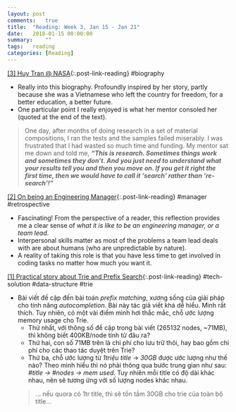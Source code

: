 ```yaml
---
layout: post
comments:	true
title:  "Reading: Week 3, Jan 15 - Jan 21"
date:   2018-01-15 00:00:00
summary:    ""
tags:   reading
categories:	[Reading]
---
```


[[3] Huy Tran @ NASA](https://women.nasa.gov/huy-tran/){:.post-link-reading} <rate4/> <content-meta>#biography</content-meta>
- Really into this biography. Profoundly inspired by her story, partly because she was a Vietnamese who left the country for freedom, for a better education, a better future. 
- One particular point I really enjoyed is what her mentor consoled her (quoted at the end of the text).
> One day, after months of doing research in a set of material compositions, I ran the tests and the samples failed miserably. I was frustrated that I had wasted so much time and funding. My mentor sat me down and told me, ***“This is research. Sometimes things work and sometimes they don’t. And you just need to understand what your results tell you and then you move on. If you get it right the first time, then we would have to call it ‘search’ rather than ‘re-search’!”***

[[2] On being an Engineering Manager](http://codeplease.io/2018/01/15/on-being-an-engineering-manager){:.post-link-reading} <rate5/> <content-meta>#manager #retrospective</content-meta>
- Fascinating! From the perspective of a reader, this reflection provides me a clear sense of *what it is like to be an engineering manager, or a team lead*.
- Interpersonal skills matter as most of the problems a team lead deals with are about humans (who are unpredictable by nature). 
- A reality of taking this role is that you have less time to get involved in coding tasks no matter how much you want it.

[[1] Practical story about Trie and Prefix Search](https://huydx.com/post/169427855284/practical-story-about-trie-and-prefix-search){:.post-link-reading} <rate5/> <content-meta>#tech-solution #data-structure #trie</content-meta>
- Bài viết đề cập đến bài toán *prefix matching*, xương sống của giải pháp cho tính năng *autocompletion*. Bài này tác giả viết khá dễ hiểu. Mình rất thích. Tuy nhiên, có một vài điểm mình hơi thắc mắc, chỗ ước lượng memory usage cho Trie. 
	- Thứ nhất, với thông số đề cập trong bài viết (265132 nodes, ~71MB), thì không biết 400KB/node tính từ đâu ra? 
	- Thứ hai, con số 71MB trên là chi phí cho lưu trữ thôi, hay bao gồm chi phí cho các thao tác duyệt trên Trie?
	- Thứ ba, chỗ ước lượng từ *1triệu title* -> *30GB* được ước lượng như thế nào? Theo mình hiểu thì nó phải thông qua bước trung gian như sau: *#title -> #nodes -> mem used*. Tuy nhiên mỗi title có độ dài khác nhau, nên sẽ tương ứng với số lượng nodes khác nhau.
	> ... nếu quora có 1tr title, thì sẽ tốn tầm 30GB cho trie của toàn bộ title...
	

